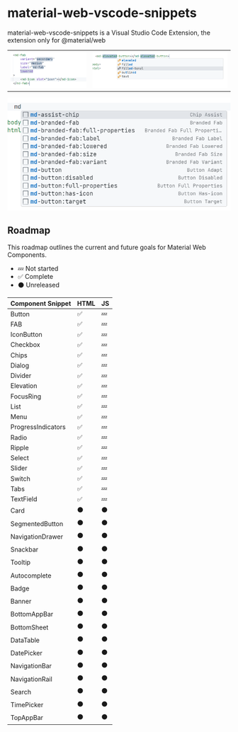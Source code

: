 # material-web-vscode-snippets

material-web-vscode-snippets is a Visual Studio Code Extension, the extension only for @material/web

|||
|:--:|:--:|
|![INTRO PICTURE](https://raw.githubusercontent.com/bre97-web/material-web-vscode-snippets/main/docs/imgs/intro-fab.png)|![INTRO PICTURE](https://raw.githubusercontent.com/bre97-web/material-web-vscode-snippets/main/docs/imgs/intro-button.png)|

![INTRO PICTURE](https://raw.githubusercontent.com/bre97-web/material-web-vscode-snippets/ac909cab5c959f28da180ff51be1136178ec9371/docs/imgs/intro-code.png)



## Roadmap
This roadmap outlines the current and future goals for Material Web Components.

*   💤 Not started
*   ✅ Complete
*   ⚫ Unreleased

|Component Snippet|HTML|JS|
|:--|:--|:--|
|Button|✅|💤|
|FAB|✅|💤|
|IconButton|✅|💤|
|Checkbox|✅|💤|
|Chips|✅|💤|
|Dialog|✅|💤|
|Divider|✅|💤|
|Elevation|✅|💤|
|FocusRing|✅|💤|
|List|✅|💤|
|Menu|✅|💤|
|ProgressIndicators|✅|💤|
|Radio|✅|💤|
|Ripple|✅|💤|
|Select|✅|💤|
|Slider|✅|💤|
|Switch|✅|💤|
|Tabs|✅|💤|
|TextField|✅|💤|
|Card|⚫|⚫|
|SegmentedButton|⚫|⚫|
|NavigationDrawer|⚫|⚫|
|Snackbar|⚫|⚫|
|Tooltip|⚫|⚫|
|Autocomplete|⚫|⚫|
|Badge|⚫|⚫|
|Banner|⚫|⚫|
|BottomAppBar|⚫|⚫|
|BottomSheet|⚫|⚫|
|DataTable|⚫|⚫|
|DatePicker|⚫|⚫|
|NavigationBar|⚫|⚫|
|NavigationRail|⚫|⚫|
|Search|⚫|⚫|
|TimePicker|⚫|⚫|
|TopAppBar|⚫|⚫|
